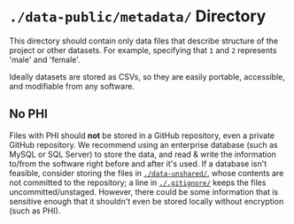 `./data-public/metadata/` Directory
=========

This directory should contain only data files that describe structure of the project or other datasets.  For example, specifying that `1` and `2` represents 'male' and 'female'.

Ideally datasets are stored as CSVs, so they are easily portable, accessible, and modifiable from any software.

## No PHI
Files with PHI should **not** be stored in a GitHub repository, even a private GitHub repository.  We recommend using an enterprise database (such as MySQL or SQL Server) to store the data, and read & write the information to/from the software right before and after it's used.  If a database isn't feasible, consider storing the files in [`./data-unshared/`](./data-unshared/), whose contents are not committed to the repository; a line in [`./.gitignore/`](./.gitignore/) keeps the files uncommitted/unstaged.  However, there could be some information that is sensitive enough that it shouldn't even be stored locally without encryption (such as PHI).
